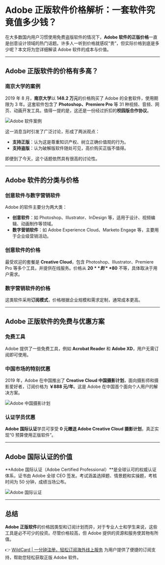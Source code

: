 # Adobe 正版软件价格解析：一套软件究竟值多少钱？

在大多数国内用户习惯使用免费盗版软件的情况下，**Adobe 软件的正版价格**一直是创意设计领域的热门话题。许多人一听到价格就感叹“贵”，但实际价格到底是多少呢？本文将为您详细解读 Adobe 软件的成本与价值。

---

## Adobe 正版软件的价格有多高？

### 南京大学的案例
2019 年 8 月，**南京大学**以 **148.2 万元**的价格购买了 Adobe 的全套软件，使用期限为 3 年。这套软件包含了 **Photoshop、Premiere Pro** 等 31 种视频、音频、网页、动画开发工具。值得一提的是，这还是一份经过折扣的**校园版合作协议**。

![Adobe 软件案例](https://bbtdd.com/img/93126062720.webp@1192w)

这一消息当时引发了广泛讨论，形成了两派观点：  
- **支持正版**：认为这是尊重知识产权、树立正确价值观的行为。  
- **支持盗版**：认为破解版软件随处可见，高价购买正版不值得。

即便到了今天，这个话题依然具有很高的讨论性。

---

## Adobe 软件的分类与价格

### 创意软件与数字营销软件
Adobe 的软件主要分为两大类：  
- **创意软件**：如 Photoshop、Illustrator、InDesign 等，适用于设计、视频编辑、动画制作等领域。  
- **数字营销软件**：如 Adobe Experience Cloud、Marketo Engage 等，主要用于企业级营销活动。

### 创意软件的价格
最受欢迎的套餐是 **Creative Cloud**，包含 Photoshop、Illustrator、Premiere Pro 等多个工具，并提供在线服务。价格从 **$20** 到 **$80** 不等，具体取决于用户需求。

### 数字营销软件的价格
这类软件采用**订阅模式**，价格根据企业规模和需求定制，通常成本更高。

---

## Adobe 正版软件的免费与优惠方案

### 免费工具
Adobe 提供了一些免费工具，例如 **Acrobat Reader** 和 **Adobe XD**，用户无需订阅即可使用。

### 中国市场的特别优惠
2019 年，Adobe 在中国推出了 **Creative Cloud 中国摄影计划**，面向摄影师和摄影爱好者，订阅价格为 **￥888 元/年**。这是 Adobe 在中国首个面向个人用户的解决方案。

![Adobe 中国摄影计划](https://bbtdd.com/img/80690803.webp@1192w_1192h)

### 认证学员优惠
**Adobe 国际认证**学员可享受 **0 元赠送 Adobe Creative Cloud 摄影计划**，真正实现“0 预算使用正版软件”。

---

## Adobe 国际认证的价值

**Adobe 国际认证（Adobe Certified Professional）**是全球认可的权威认证体系，证书由 Adobe 全球 CEO 签发。考试涵盖选择题、情景题和实操题，考核时间为 50 分钟，成绩当场公布。

![Adobe 国际认证](https://bbtdd.com/img/3827870835310.webp@1192w)

---

## 总结

**Adobe 正版软件**的价格因类型和订阅计划而异，对于专业人士和学生来说，这些工具是必不可少的投资。尽管价格较高，但 Adobe 提供的资源和服务使其物有所值。

👉 [WildCard | 一分钟注册，轻松订阅海外线上服务](https://bbtdd.com/WildCard) 为用户提供了便捷的订阅支持，帮助您轻松获取正版 Adobe 软件。
